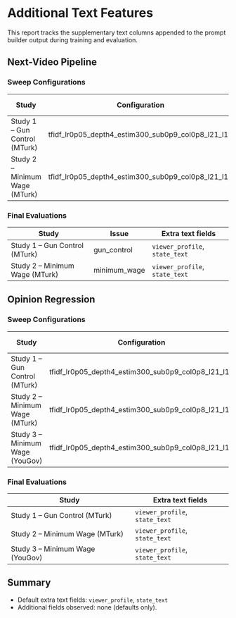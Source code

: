 # Additional Text Features


This report tracks the supplementary text columns appended to the prompt builder output during training and evaluation.

## Next-Video Pipeline

### Sweep Configurations

| Study | Configuration | Extra text fields |
| --- | --- | --- |
| Study 1 – Gun Control (MTurk) | tfidf_lr0p05_depth4_estim300_sub0p9_col0p8_l21_l10 | `viewer_profile`, `state_text` |
| Study 2 – Minimum Wage (MTurk) | tfidf_lr0p05_depth4_estim300_sub0p9_col0p8_l21_l10 | `viewer_profile`, `state_text` |

### Final Evaluations

| Study | Issue | Extra text fields |
| --- | --- | --- |
| Study 1 – Gun Control (MTurk) | gun_control | `viewer_profile`, `state_text` |
| Study 2 – Minimum Wage (MTurk) | minimum_wage | `viewer_profile`, `state_text` |

## Opinion Regression

### Sweep Configurations

| Study | Configuration | Extra text fields |
| --- | --- | --- |
| Study 1 – Gun Control (MTurk) | tfidf_lr0p05_depth4_estim300_sub0p9_col0p8_l21_l10 | `viewer_profile`, `state_text` |
| Study 2 – Minimum Wage (MTurk) | tfidf_lr0p05_depth4_estim300_sub0p9_col0p8_l21_l10 | `viewer_profile`, `state_text` |
| Study 3 – Minimum Wage (YouGov) | tfidf_lr0p05_depth4_estim300_sub0p9_col0p8_l21_l10 | `viewer_profile`, `state_text` |

### Final Evaluations

| Study | Extra text fields |
| --- | --- |
| Study 1 – Gun Control (MTurk) | `viewer_profile`, `state_text` |
| Study 2 – Minimum Wage (MTurk) | `viewer_profile`, `state_text` |
| Study 3 – Minimum Wage (YouGov) | `viewer_profile`, `state_text` |

## Summary

- Default extra text fields: `viewer_profile`, `state_text`
- Additional fields observed: none (defaults only).
